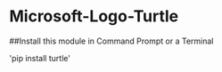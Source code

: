 # Microsoft-Logo-Turtle

##Install this module in Command Prompt or a Terminal

'pip install turtle'


